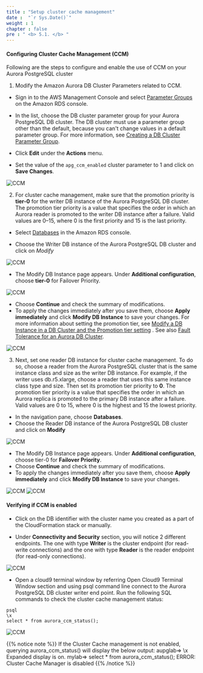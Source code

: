 ```yaml
---
title : "Setup cluster cache management"
date :  "`r Sys.Date()`" 
weight : 1 
chapter : false
pre : " <b> 5.1. </b> "
---
```


#### Configuring Cluster Cache Management (CCM)

Following are the steps to configure and enable the use of CCM on your Aurora PostgreSQL cluster

1. Modify the Amazon Aurora DB Cluster Parameters related to CCM.

- Sign in to the AWS Management Console and select [Parameter Groups](https://console.aws.amazon.com/rds/home?#parameter-group-list:)  on the Amazon RDS console.

- In the list, choose the DB cluster parameter group for your Aurora PostgreSQL DB cluster. The DB cluster must use a parameter group other than the default, because you can't change values in a default parameter group. For more information, see [Creating a DB Cluster Parameter Group](https://docs.aws.amazon.com/AmazonRDS/latest/AuroraUserGuide/USER_WorkingWithParamGroups.html#USER_WorkingWithParamGroups.CreatingCluster).
- Click **Edit** under the **Actions** menu.
- Set the value of the ``apg_ccm_enabled`` cluster parameter to 1 and click on **Save Changes**.

![CCM](/images/5/5.1/1.png)

2. For cluster cache management, make sure that the promotion priority is **tier-0** for the writer DB instance of the Aurora PostgreSQL DB cluster. The promotion tier priority is a value that specifies the order in which an Aurora reader is promoted to the writer DB instance after a failure. Valid values are 0–15, where 0 is the first priority and 15 is the last priority.

- Select [Databases](https://console.aws.amazon.com/rds/home?#databases:)  in the Amazon RDS console.

- Choose the Writer DB instance of the Aurora PostgreSQL DB cluster and click on *Modify*

![CCM](/images/5/5.1/2.png)

- The Modify DB Instance page appears. Under **Additional configuration**, choose **tier-0** for Failover Priority.

![CCM](/images/5/5.1/3.png)

- Choose **Continue** and check the summary of modifications.
- To apply the changes immediately after you save them, choose **Apply immediately** and click **Modify DB Instance** to save your changes. For more information about setting the promotion tier, see [Modify a DB Instance in a DB Cluster and the Promotion tier setting](https://docs.aws.amazon.com/AmazonRDS/latest/AuroraUserGuide/Aurora.Modifying.html#Aurora.Modifying.Instance) . See also [Fault Tolerance for an Aurora DB Cluster](https://docs.aws.amazon.com/AmazonRDS/latest/AuroraUserGuide/Aurora.Managing.Backups.html#Aurora.Managing.FaultTolerance).

![CCM](/images/5/5.1/4.png)

3. Next, set one reader DB instance for cluster cache management. To do so, choose a reader from the Aurora PostgreSQL cluster that is the same instance class and size as the writer DB instance. For example, if the writer uses db.r5.xlarge, choose a reader that uses this same instance class type and size. Then set its promotion tier priority to **0**. The promotion tier priority is a value that specifies the order in which an Aurora replica is promoted to the primary DB instance after a failure. Valid values are 0 to 15, where 0 is the highest and 15 the lowest priority.

- In the navigation pane, choose **Databases**.
- Choose the Reader DB instance of the Aurora PostgreSQL DB cluster and click on **Modify**

![CCM](/images/5/5.1/5.png)

- The Modify DB Instance page appears. Under **Additional configuration**, choose tier-0 for **Failover Priority**.
- Choose **Continue** and check the summary of modifications.
- To apply the changes immediately after you save them, choose **Apply immediately** and click **Modify DB Instance** to save your changes.

![CCM](/images/5/5.1/6.png)
![CCM](/images/5/5.1/7.png)

#### Verifying if CCM is enabled

- Click on the DB identifier with the cluster name you created as a part of the CloudFormation stack or manually.

- Under **Connectivity and Security** section, you will notice 2 different endpoints. The one with type **Writer** is the cluster endpoint (for read-write connections) and the one with type **Reader** is the reader endpoint (for read-only connections).

![CCM](/images/5/5.1/8.png)

- Open a cloud9 terminal window by referring Open Cloud9 Terminal Window section and using psql command line connect to the Aurora PostgreSQL DB cluster writer end point. Run the following SQL commands to check the cluster cache management status:

```
psql 
\x
select * from aurora_ccm_status();

```

![CCM](/images/5/5.1/9.png)

{{% notice note %}}
If the Cluster Cache management is not enabled, querying aurora_ccm_status() will display the below output:
aupglab=> \x
Expanded display is on.
mylab=> select * from aurora_ccm_status();
ERROR:  Cluster Cache Manager is disabled
{{% /notice %}}


